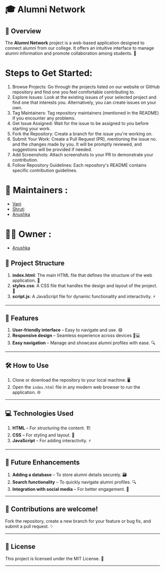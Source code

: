 

# 🎓 Alumni Network

## 🌟 Overview  
The **Alumni Network** project is a web-based application designed to connect alumni from our college. It offers an intuitive interface to manage alumni information and promote collaboration among students. 🤝

# Steps to Get Started:
1. Browse Projects: Go through the projects listed on our website or GitHub repository and find one you feel comfortable contributing to.
2. Explore Issues: Look at the existing issues of your selected project and find one that interests you. Alternatively, you can create issues on your own.
3. Tag Maintainers: Tag repository maintainers (mentioned in the README) if you encounter any problems.
4. Get Issue Assigned: Wait for the issue to be assigned to you before starting your work.
5. Fork the Repository: Create a branch for the issue you're working on.
6. Submit Your Work: Create a Pull Request (PR), mentioning the issue no. and the changes made by you. It will be promptly reviewed, and suggestions will be provided if needed.
7. Add Screenshots: Attach screenshots to your PR to demonstrate your contribution.
8. Follow Repository Guidelines: Each repository's README contains specific contribution guidelines.


# 🙌 Maintainers :

- [Vani](https://github.com/vanivaranya)
- [Shruti](https://github.com/Shruti-Narang)
- [Anushka](https://github.com/sharma-anushka)


# 👩‍💻 Owner : 
- [Anushka](https://github.com/sharma-anushka)

## 📂 Project Structure  
1. **index.html**: The main HTML file that defines the structure of the web application. 📝  
2. **styles.css**: A CSS file that handles the design and layout of the project. 🎨  
3. **script.js**: A JavaScript file for dynamic functionality and interactivity. ⚡

---

## 🚀 Features  
1. **User-friendly interface** – Easy to navigate and use. 😄  
2. **Responsive design** – Seamless experience across devices 📱💻  
3. **Easy navigation** – Manage and showcase alumni profiles with ease. 🔍

---

## 🛠️ How to Use  
1. Clone or download the repository to your local machine. 🖥️  
2. Open the `index.html` file in any modern web browser to run the application. 🌐

---

## 💻 Technologies Used  
1. **HTML** – For structuring the content. 🏗️  
2. **CSS** – For styling and layout. 🎨  
3. **JavaScript** – For adding interactivity. ⚡

---

## 🚀 Future Enhancements  
1. **Adding a database** – To store alumni details securely. 🗃️  
2. **Search functionality** – To quickly navigate alumni profiles. 🔍  
3. **Integration with social media** – For better engagement. 📲

---

## 🤝 Contributions are welcome!  
Fork the repository, create a new branch for your feature or bug fix, and submit a pull request. ✨

---

## 📝 License  
This project is licensed under the MIT License. 📜

---
